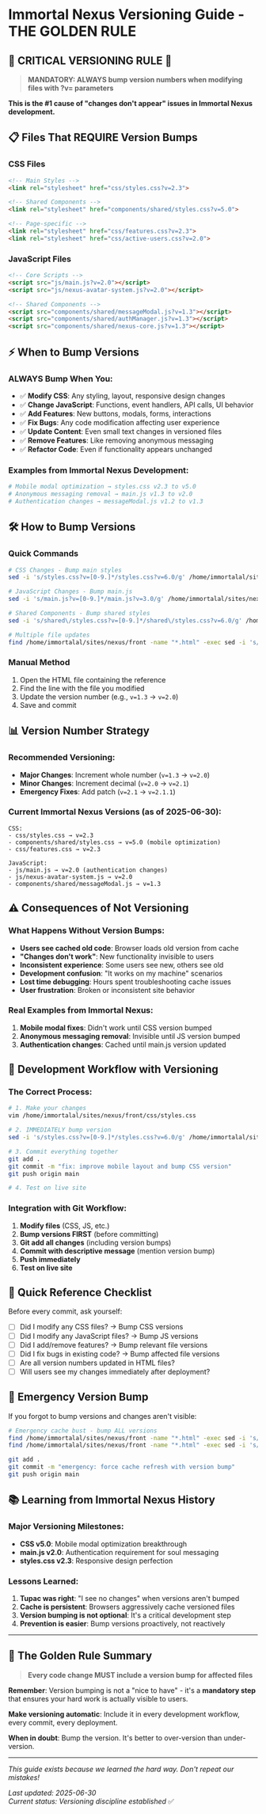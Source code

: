 # Immortal Nexus Versioning Guide - THE GOLDEN RULE

## 🚨 CRITICAL VERSIONING RULE 🚨

> **MANDATORY: ALWAYS bump version numbers when modifying files with ?v= parameters**

**This is the #1 cause of "changes don't appear" issues in Immortal Nexus development.**

## 📋 Files That REQUIRE Version Bumps

### CSS Files
```html
<!-- Main Styles -->
<link rel="stylesheet" href="css/styles.css?v=2.3">

<!-- Shared Components -->  
<link rel="stylesheet" href="components/shared/styles.css?v=5.0">

<!-- Page-specific -->
<link rel="stylesheet" href="css/features.css?v=2.3">
<link rel="stylesheet" href="css/active-users.css?v=2.0">
```

### JavaScript Files
```html
<!-- Core Scripts -->
<script src="js/main.js?v=2.0"></script>
<script src="js/nexus-avatar-system.js?v=2.0"></script>

<!-- Shared Components -->
<script src="components/shared/messageModal.js?v=1.3"></script>
<script src="components/shared/authManager.js?v=1.3"></script>
<script src="components/shared/nexus-core.js?v=1.3"></script>
```

## ⚡ When to Bump Versions

### ALWAYS Bump When You:
- ✅ **Modify CSS**: Any styling, layout, responsive design changes
- ✅ **Change JavaScript**: Functions, event handlers, API calls, UI behavior
- ✅ **Add Features**: New buttons, modals, forms, interactions
- ✅ **Fix Bugs**: Any code modification affecting user experience
- ✅ **Update Content**: Even small text changes in versioned files
- ✅ **Remove Features**: Like removing anonymous messaging
- ✅ **Refactor Code**: Even if functionality appears unchanged

### Examples from Immortal Nexus Development:
```bash
# Mobile modal optimization → styles.css v2.3 to v5.0
# Anonymous messaging removal → main.js v1.3 to v2.0
# Authentication changes → messageModal.js v1.2 to v1.3
```

## 🛠️ How to Bump Versions

### Quick Commands
```bash
# CSS Changes - Bump main styles
sed -i 's/styles.css?v=[0-9.]*/styles.css?v=6.0/g' /home/immortalal/sites/nexus/front/index.html

# JavaScript Changes - Bump main.js
sed -i 's/main.js?v=[0-9.]*/main.js?v=3.0/g' /home/immortalal/sites/nexus/front/index.html

# Shared Components - Bump shared styles
sed -i 's/shared\/styles.css?v=[0-9.]*/shared\/styles.css?v=6.0/g' /home/immortalal/sites/nexus/front/index.html

# Multiple file updates
find /home/immortalal/sites/nexus/front -name "*.html" -exec sed -i 's/messageModal.js?v=[0-9.]*/messageModal.js?v=2.0/g' {} \;
```

### Manual Method
1. Open the HTML file containing the reference
2. Find the line with the file you modified
3. Update the version number (e.g., `v=1.3` → `v=2.0`)
4. Save and commit

## 📊 Version Number Strategy

### Recommended Versioning:
- **Major Changes**: Increment whole number (`v=1.3` → `v=2.0`)
- **Minor Changes**: Increment decimal (`v=2.0` → `v=2.1`)
- **Emergency Fixes**: Add patch (`v=2.1` → `v=2.1.1`)

### Current Immortal Nexus Versions (as of 2025-06-30):
```
CSS:
- css/styles.css → v=2.3
- components/shared/styles.css → v=5.0 (mobile optimization)
- css/features.css → v=2.3

JavaScript:  
- js/main.js → v=2.0 (authentication changes)
- js/nexus-avatar-system.js → v=2.0
- components/shared/messageModal.js → v=1.3
```

## ⚠️ Consequences of Not Versioning

### What Happens Without Version Bumps:
- **Users see cached old code**: Browser loads old version from cache
- **"Changes don't work"**: New functionality invisible to users
- **Inconsistent experience**: Some users see new, others see old
- **Development confusion**: "It works on my machine" scenarios
- **Lost time debugging**: Hours spent troubleshooting cache issues
- **User frustration**: Broken or inconsistent site behavior

### Real Examples from Immortal Nexus:
1. **Mobile modal fixes**: Didn't work until CSS version bumped
2. **Anonymous messaging removal**: Invisible until JS version bumped
3. **Authentication changes**: Cached until main.js version updated

## 🔄 Development Workflow with Versioning

### The Correct Process:
```bash
# 1. Make your changes
vim /home/immortalal/sites/nexus/front/css/styles.css

# 2. IMMEDIATELY bump version
sed -i 's/styles.css?v=[0-9.]*/styles.css?v=6.0/g' /home/immortalal/sites/nexus/front/index.html

# 3. Commit everything together
git add .
git commit -m "fix: improve mobile layout and bump CSS version"
git push origin main

# 4. Test on live site
```

### Integration with Git Workflow:
1. **Modify files** (CSS, JS, etc.)
2. **Bump versions FIRST** (before committing)
3. **Git add all changes** (including version bumps)
4. **Commit with descriptive message** (mention version bump)
5. **Push immediately**
6. **Test on live site**

## 🎯 Quick Reference Checklist

Before every commit, ask yourself:
- [ ] Did I modify any CSS files? → Bump CSS versions
- [ ] Did I modify any JavaScript files? → Bump JS versions  
- [ ] Did I add/remove features? → Bump relevant file versions
- [ ] Did I fix bugs in existing code? → Bump affected file versions
- [ ] Are all version numbers updated in HTML files?
- [ ] Will users see my changes immediately after deployment?

## 🚨 Emergency Version Bump

If you forgot to bump versions and changes aren't visible:

```bash
# Emergency cache bust - bump ALL versions
find /home/immortalal/sites/nexus/front -name "*.html" -exec sed -i 's/\.css?v=[0-9.]*/\.css?v=99.0/g' {} \;
find /home/immortalal/sites/nexus/front -name "*.html" -exec sed -i 's/\.js?v=[0-9.]*/\.js?v=99.0/g' {} \;

git add .
git commit -m "emergency: force cache refresh with version bump"
git push origin main
```

## 📚 Learning from Immortal Nexus History

### Major Versioning Milestones:
- **CSS v5.0**: Mobile modal optimization breakthrough
- **main.js v2.0**: Authentication requirement for soul messaging
- **styles.css v2.3**: Responsive design perfection

### Lessons Learned:
1. **Tupac was right**: "I see no changes" when versions aren't bumped
2. **Cache is persistent**: Browsers aggressively cache versioned files
3. **Version bumping is not optional**: It's a critical development step
4. **Prevention is easier**: Bump versions proactively, not reactively

---

## 🌟 The Golden Rule Summary

> **Every code change MUST include a version bump for affected files**

**Remember**: Version bumping is not a "nice to have" - it's a **mandatory step** that ensures your hard work is actually visible to users.

**Make versioning automatic**: Include it in every development workflow, every commit, every deployment.

**When in doubt**: Bump the version. It's better to over-version than under-version.

---

*This guide exists because we learned the hard way. Don't repeat our mistakes!*

*Last updated: 2025-06-30*  
*Current status: Versioning discipline established* ✅